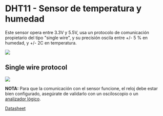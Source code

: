 # DHT11 - Sensor de temperatura y humedad

Este sensor opera entre 3.3V y 5.5V, usa un protocolo de comunicación propietario del tipo "single wire", y su precisión oscila entre +/- 5 % en humedad, y +/- 2C en temperatura.

![](https://github.com/nstrappazzonc/CH552/blob/main/assets/src/dht11/protoboard.jpeg)

## Single wire protocol

![](https://github.com/nstrappazzonc/CH552/blob/main/assets/doc/pulseview/dht11_02.png)

**NOTA:** Para que la comunicación con el sensor funcione, el reloj debe estar bien configurado, asegúrate de validarlo con un osciloscopio o un [analizador lógico](https://github.com/nstrappazzonc/CH552/blob/main/doc/logic_analyze.md).

[Datasheet](https://github.com/nstrappazzonc/CH552/blob/main/doc/datasheets/DHT11.pdf)
